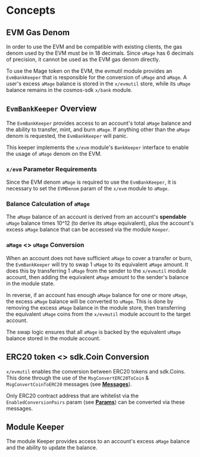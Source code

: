 <!--
order: 1
-->

# Concepts

## EVM Gas Denom

In order to use the EVM and be compatible with existing clients, the gas denom used by the EVM must be in 18 decimals. Since `uMage` has 6 decimals of precision, it cannot be used as the EVM gas denom directly.

To use the Mage token on the EVM, the evmutil module provides an `EvmBankKeeper` that is responsible for the conversion of `uMage` and `aMage`. A user's excess `aMage` balance is stored in the `x/evmutil` store, while its `uMage` balance remains in the cosmos-sdk `x/bank` module.

## `EvmBankKeeper` Overview

The `EvmBankKeeper` provides access to an account's total `aMage` balance and the ability to transfer, mint, and burn `aMage`. If anything other than the `aMage` denom is requested, the `EvmBankKeeper` will panic.

This keeper implements the `x/evm` module's `BankKeeper` interface to enable the usage of `aMage` denom on the EVM.

### `x/evm` Parameter Requirements

Since the EVM denom `aMage` is required to use the `EvmBankKeeper`, it is necessary to set the `EVMDenom` param of the `x/evm` module to `aMage`.

### Balance Calculation of `aMage`

The `aMage` balance of an account is derived from an account's **spendable** `uMage` balance times 10^12 (to derive its `aMage` equivalent), plus the account's excess `aMage` balance that can be accessed via the module `Keeper`.

### `aMage` <> `uMage` Conversion

When an account does not have sufficient `aMage` to cover a transfer or burn, the `EvmBankKeeper` will try to swap 1 `uMage` to its equivalent `aMage` amount. It does this by transferring 1 `uMage` from the sender to the `x/evmutil` module account, then adding the equivalent `aMage` amount to the sender's balance in the module state.

In reverse, if an account has enough `aMage` balance for one or more `uMage`, the excess `aMage` balance will be converted to `uMage`. This is done by removing the excess `aMage` balance in the module store, then transferring the equivalent `uMage` coins from the `x/evmutil` module account to the target account.

The swap logic ensures that all `aMage` is backed by the equivalent `uMage` balance stored in the module account.

## ERC20 token <> sdk.Coin Conversion

`x/evmutil` enables the conversion between ERC20 tokens and sdk.Coins. This done through the use of the `MsgConvertERC20ToCoin` & `MsgConvertCoinToERC20` messages (see **[Messages](03_messages.md)**).

Only ERC20 contract address that are whitelist via the `EnabledConversionPairs` param (see **[Params](05_params.md)**) can be converted via these messages.

## Module Keeper

The module Keeper provides access to an account's excess `aMage` balance and the ability to update the balance.
